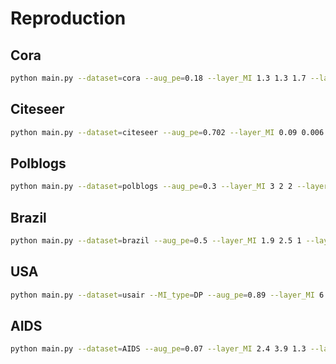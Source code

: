 # Reproduction

## Cora
```bash
python main.py --dataset=cora --aug_pe=0.18 --layer_MI 1.3 1.3 1.7 --layer_inter_MI 1.4 1.5 --device=cuda:0
```

## Citeseer
```bash
python main.py --dataset=citeseer --aug_pe=0.702 --layer_MI 0.09 0.006 0.01 --layer_inter_MI 5e-10 1e-10 --device=cuda:0
```

## Polblogs
```bash
python main.py --dataset=polblogs --aug_pe=0.3 --layer_MI 3 2 2 --layer_inter_MI 1 1 --device=cuda:0
```

## Brazil
```bash
python main.py --dataset=brazil --aug_pe=0.5 --layer_MI 1.9 2.5 1 --layer_inter_MI 1.2 1.2 --device=cuda:0
```

## USA
```bash
python main.py --dataset=usair --MI_type=DP --aug_pe=0.89 --layer_MI 6.6 1.0 0.5 --layer_inter_MI 1.3 3.8 --device=cuda:0
```

## AIDS
```bash
python main.py --dataset=AIDS --aug_pe=0.07 --layer_MI 2.4 3.9 1.3 --layer_inter_MI 1.3 1.3 --device=cuda:0
```
